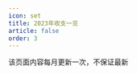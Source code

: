 ```yaml
---
icon: set
title: 2023年收支一览
article: false
order: 3
---
```


该页面内容每月更新一次，不保证最新

<!-- more -->

<eod />
